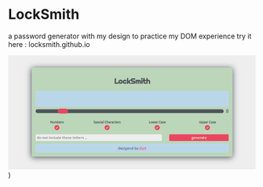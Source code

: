 # LockSmith

a password generator with my design to practice my DOM experience
try it here : locksmith.github.io

![alt text](screenshot.png))
